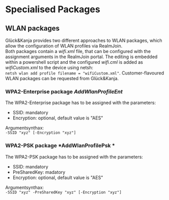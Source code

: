 # Specialised Packages

## WLAN packages
Glück&Kanja provides two different approaches to WLAN packages, which allow the configuration of WLAN profiles via RealmJoin.  
Both packages contain a *wifi.xml* file, that can be configured with the assignment arguments in the RealmJoin portal. 
The editing is embedded within a powershell script and the configured *wifi.cml* is added as *wifiCustom.xml* to the device using netsh:  
``netsh wlan add profile filename = "wifiCustom.xml"``. 
Customer-flavoured WLAN packages can be requested from Glück&Kanja.

### WPA2-Enterprise package *AddWlanProfileEnt*
The WPA2-Enterprise package has to be assigned with the parameters:   
* SSID: mandatory  
* Encryption: optional, default value is "AES"

Argumentsynthax:  
``-SSID "xyz" [-Encryption "xyz"]``

### WPA2-PSK package *AddWlanProfilePsk *
The WPA2-PSK package has to be assigned with the parameters:   
* SSID: mandatory  
* PreSharedKey: madatory
* Encryption: optional, default value is "AES"

Argumentsynthax:  
``-SSID "xyz" -PreSharedKey "xyz" [-Encryption "xyz"]``

